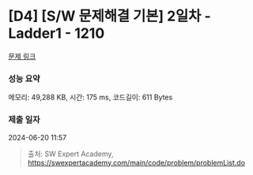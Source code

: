 # [D4] [S/W 문제해결 기본] 2일차 - Ladder1 - 1210 

[문제 링크](https://swexpertacademy.com/main/code/problem/problemDetail.do?contestProbId=AV14ABYKADACFAYh) 

### 성능 요약

메모리: 49,288 KB, 시간: 175 ms, 코드길이: 611 Bytes

### 제출 일자

2024-06-20 11:57



> 출처: SW Expert Academy, https://swexpertacademy.com/main/code/problem/problemList.do